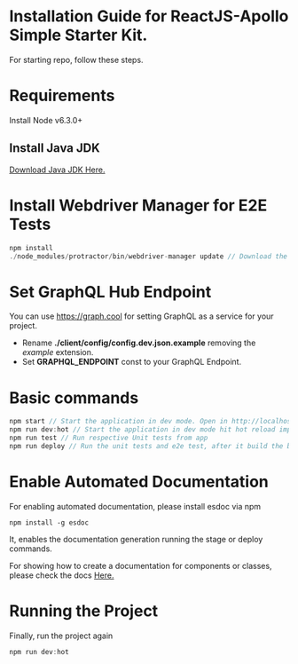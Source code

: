 # Installation Guide for ReactJS-Apollo Simple Starter Kit.
For starting repo, follow these steps.

# Requirements
Install Node v6.3.0+

## Install Java JDK
[Download Java JDK Here.](http://www.oracle.com/technetwork/java/javase/downloads/jdk8-downloads-2133151.html)

# Install Webdriver Manager for E2E Tests

```js
npm install
./node_modules/protractor/bin/webdriver-manager update // Download the Selenium driver
```

# Set GraphQL Hub Endpoint

You can use https://graph.cool for setting GraphQL as a service for your project.

- Rename **./client/config/config.dev.json.example** removing the *example* extension.
- Set **GRAPHQL_ENDPOINT** const to your GraphQL Endpoint.

# Basic commands

```js
npm start // Start the application in dev mode. Open in http://localhost:3000
npm run dev:hot // Start the application in dev mode hit hot reload implementation. Open in http://localhost:8080
npm run test // Run respective Unit tests from app
npm run deploy // Run the unit tests and e2e test, after it build the bundle. Show in http://localhost:8000
```

# Enable Automated Documentation

For enabling automated documentation, please install esdoc via npm

```
npm install -g esdoc
```
It, enables the documentation generation running the stage or deploy commands.

For showing how to create a documentation for components or classes, please check the docs [Here.](https://esdoc.org/) 

# Running the Project

Finally, run the project again

```js
npm run dev:hot
``` 
